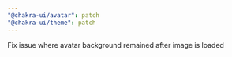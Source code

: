 ```yaml
---
"@chakra-ui/avatar": patch
"@chakra-ui/theme": patch
---
```


Fix issue where avatar background remained after image is loaded
